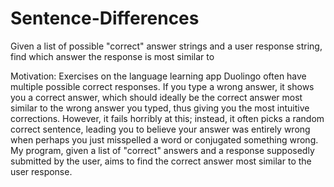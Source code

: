 # Sentence-Differences

Given a list of possible "correct" answer strings and a user response string, find which answer the response is most similar to

Motivation: Exercises on the language learning app Duolingo often have multiple possible correct responses.  If you type a wrong answer, it shows you a correct answer, which should ideally be the correct answer most similar to the wrong answer you typed, thus giving you the most intuitive corrections.  However, it fails horribly at this; instead, it often picks a random correct sentence, leading you to believe your answer was entirely wrong when perhaps you just misspelled a word or conjugated something wrong.  My program, given a list of "correct" answers and a response supposedly submitted by the user, aims to find the correct answer most similar to the user response.
